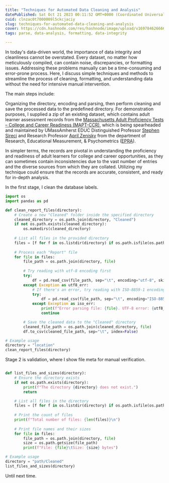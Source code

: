 ```yaml
---
title: "Techniques for Automated Data Cleaning and Analysis"
datePublished: Sat Oct 21 2023 00:11:52 GMT+0000 (Coordinated Universal Time)
cuid: clnzac0t7000009l5ckcjaciy
slug: techniques-for-automated-data-cleaning-and-analysis
cover: https://cdn.hashnode.com/res/hashnode/image/upload/v1697846266662/94b529cd-f70e-4b4e-a71a-d5f8c5be6c73.png
tags: parse, data-analysis, formatting, data-integrity

---
```


In today's data-driven world, the importance of data integrity and cleanliness cannot be overstated. Every dataset, no matter how meticulously compiled, can contain noise, discrepancies, or formatting issues. Addressing these problems manually can be a time-consuming and error-prone process. Here, I discuss simple techniques and methods to streamline the process of cleaning, formatting, and understanding data without the need for intensive manual intervention.

The main steps include:

Organizing the directory, encoding and parsing, then perform cleaning and save the processed data to the predefined directory. For demonstration purposes, I supplied a zip of an existing dataset, which contains adult learner assessment records from the [Massachusetts Adult Proficiency Tests – College and Career Readiness (MAPT-CCR)](https://blogs.umass.edu/aclstesthelp/files/2019/05/MAPT_SR_Reading_InterpGuide_V3.pdf), which is being spearheaded and maintained by UMassAmherst EDUC Distinguished Professor [Stephen Sireci](https://www.umass.edu/education/about/directory/stephen-sireci) and Research Professor [April Zenisky](https://www.umass.edu/education/about/directory/april-zenisky) from the department of Research, Educational Measurement, & Psychometrics ([EPRA](https://www.umass.edu/education/department-educational-policy-research-administration-epra)).

In simpler terms, the records are pivotal in understanding the proficiency and readiness of adult learners for college and career opportunities, as they can sometimes contain inconsistencies due to the vast number of entries and the diverse sources from which they are collated. Utilizing my technique could ensure that the records are accurate, consistent, and ready for in-depth analysis.

In the first stage, I clean the database labels.

```python
import os
import pandas as pd

def clean_report_files(directory):
    # Create a new "Cleaned" folder inside the specified directory
    cleaned_directory = os.path.join(directory, "Cleaned")
    if not os.path.exists(cleaned_directory):
        os.makedirs(cleaned_directory)
    
    # List all files in the provided directory
    files = [f for f in os.listdir(directory) if os.path.isfile(os.path.join(directory, f)) and "Report" in f and f.endswith('.tsv')]
    
    # Process each "Report" file
    for file in files:
        file_path = os.path.join(directory, file)
        
        # Try reading with utf-8 encoding first
        try:
            df = pd.read_csv(file_path, sep="\t", encoding="utf-8", skiprows=5)
        except Exception as utf8_err:
            # If there's an error, try reading with ISO-8859-1 encoding
            try:
                df = pd.read_csv(file_path, sep="\t", encoding="ISO-8859-1", skiprows=5)
            except Exception as iso_err:
                print(f"Error parsing file: {file}. UTF-8 error: {utf8_err}. ISO-8859-1 error: {iso_err}. Skipping...")
                continue

        # Save the cleaned data to the "Cleaned" directory
        cleaned_file_path = os.path.join(cleaned_directory, file)
        df.to_csv(cleaned_file_path, sep="\t", index=False)

# Example usage
directory = "location"
clean_report_files(directory)
```

Stage 2 is validation, where I show file meta for manual verification.

```python

def list_files_and_sizes(directory):
    # Ensure the directory exists
    if not os.path.exists(directory):
        print(f"The directory {directory} does not exist.")
        return

    # List all files in the directory
    files = [f for f in os.listdir(directory) if os.path.isfile(os.path.join(directory, f))]
    
    # Print the count of files
    print(f"Total number of files: {len(files)}\n")
    
    # Print file names and their sizes
    for file in files:
        file_path = os.path.join(directory, file)
        size = os.path.getsize(file_path)
        print(f"File: {file}\tSize: {size} bytes")

# Example usage
directory = "path/Cleaned"
list_files_and_sizes(directory)
```

Until next time.